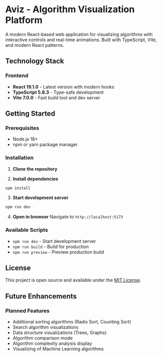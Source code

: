 # Aviz - Algorithm Visualization Platform

A modern React-based web application for visualizing algorithms with interactive controls and real-time animations. Built with TypeScript, Vite, and modern React patterns.

## Technology Stack

### Frontend
- **React 19.1.0** - Latest version with modern hooks
- **TypeScript 5.8.3** - Type-safe development
- **Vite 7.0.0** - Fast build tool and dev server

## Getting Started

### Prerequisites
- Node.js 18+ 
- npm or yarn package manager

### Installation

1. **Clone the repository**

2. **Install dependencies**
```bash
npm install
```

3. **Start development server**
```bash
npm run dev
```

4. **Open in browser**
Navigate to `http://localhost:5173`

### Available Scripts

- `npm run dev` - Start development server
- `npm run build` - Build for production
- `npm run preview` - Preview production build


## License

This project is open source and available under the [MIT License](LICENSE).

## Future Enhancements

### Planned Features
- Additional sorting algorithms (Radix Sort, Counting Sort)
- Search algorithm visualizations
- Data structure visualizations (Trees, Graphs)
- Algorithm comparison mode
- Algorithm complexity analysis display
- Visualizing of Machine Learning algorithms